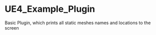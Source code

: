 # UE4_Example_Plugin
Basic Plugin, which prints all static meshes names and locations to the screen
